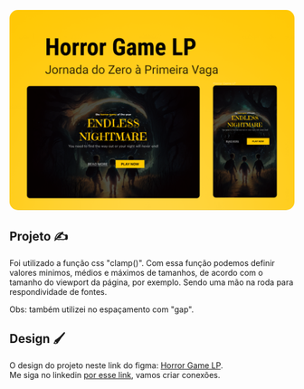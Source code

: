 <p align="center">
    <img src=".github/projeto-figma.png" alt="Demonstração do projeto" style="border-radius: 15px;">
</p>

## Projeto ✍
Foi utilizado a função css "clamp()". Com essa função podemos definir valores minimos, médios e máximos de tamanhos, de acordo com o tamanho do viewport da página, por exemplo. Sendo uma mão na roda para respondividade de fontes.
<p>Obs: também utilizei no espaçamento com "gap".</p>

## Design 🖌
O design do projeto neste link do figma: [Horror Game LP](https://www.figma.com/community/file/1216014509044898198).
<br>
Me siga no linkedin [por esse link](https://www.linkedin.com/in/gustavo-almeida-04796a1b2/), vamos criar conexões.
